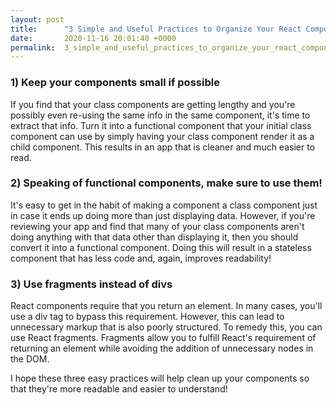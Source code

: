 ```yaml
---
layout: post
title:      "3 Simple and Useful Practices to Organize Your React Components"
date:       2020-11-16 20:01:40 +0000
permalink:  3_simple_and_useful_practices_to_organize_your_react_components
---
```



### 1) Keep your components small if possible
If you find that your class components are getting lengthy and you're possibly even re-using the same info in the same component, it's time to extract that info. Turn it into a functional component that your initial class component can use by simply having your class component render it as a child component. This results in an app that is cleaner and much easier to read.

### 2) Speaking of functional components, make sure to use them!
It's easy to get in the habit of making a component a class component just in case it ends up doing more than just displaying data. However, if you're reviewing your app and find that many of your class components aren't doing anything with that data other than displaying it, then you should convert it into a functional component. Doing this will result in a stateless component that has less code and, again, improves readability!

### 3) Use fragments instead of divs
React components require that you return an element. In many cases, you'll use a div tag to bypass this requirement. However, this can lead to unnecessary markup that is also poorly structured. To remedy this, you can use React fragments. Fragments allow you to fulfill React's requirement of returning an element while avoiding the addition of unnecessary nodes in the DOM.

I hope these three easy practices will help clean up your components so that they're more readable and easier to understand!
